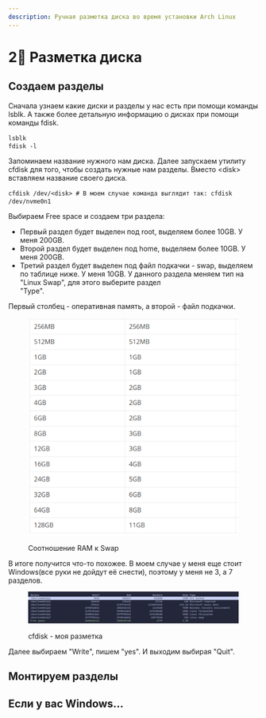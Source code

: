 ```yaml
---
description: Ручная разметка диска во время установки Arch Linux
---
```


# 2⃣ Разметка диска

## Создаем разделы

Сначала узнаем какие диски и разделы у нас есть при помощи команды lsblk. А также более детальную информацию о дисках при помощи команды fdisk.

```shell
lsblk
fdisk -l
```

Запоминаем название нужного нам диска. Далее запускаем утилиту cfdisk для того, чтобы создать нужные нам разделы. Вместо \<disk> вставляем название своего диска.

```shell
cfdisk /dev/<disk> # В моем случае команда выглядит так: cfdisk /dev/nvme0n1
```

Выбираем Free space и создаем три раздела:

* Первый раздел будет выделен под root, выделяем более 10GB. У меня 200GB.
* Второй раздел будет выделен под home, выделяем более 10GB. У меня 200GB.
* Третий раздел будет выделен под файл подкачки - swap, выделяем по таблице ниже. У меня 10GB. У данного раздела меняем тип на "Linux Swap", для этого выберите раздел \
  "Type".

Первый столбец - оперативная память, а второй - файл подкачки.

<figure><img src="../../.gitbook/assets/image (3).png" alt=""><figcaption><p>Соотношение RAM к Swap</p></figcaption></figure>

В итоге получится что-то похожее. В моем случае у меня еще стоит Windows(все руки не дойдут её снести), поэтому у меня не 3, а 7 разделов.

<figure><img src="../../.gitbook/assets/image.png" alt=""><figcaption><p>cfdisk - моя разметка</p></figcaption></figure>

Далее выбираем "Write", пишем "yes". И выходим выбирая "Quit".

## Монтируем разделы

## Если у вас Windows...
